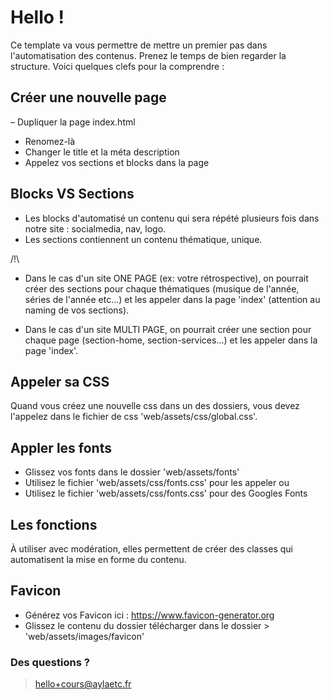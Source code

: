 # Hello !

Ce template va vous permettre de mettre un premier pas dans l'automatisation des contenus. 
Prenez le temps de bien regarder la structure. Voici quelques clefs pour la comprendre :


## Créer une nouvelle page

– Dupliquer la page index.html
- Renomez-là 
- Changer le title et la méta description
- Appelez vos sections et blocks dans la page


## Blocks VS Sections

- Les blocks d'automatisé un contenu qui sera répété plusieurs fois dans notre site : socialmedia, nav, logo.
- Les sections contiennent un contenu thématique, unique.

/!\ 
- Dans le cas d'un site ONE PAGE (ex: votre rétrospective), on pourrait créer des sections pour chaque  thématiques (musique de l'année, séries de l'année etc...) et les appeler dans la page 'index' (attention au naming de vos sections).

- Dans le cas d'un site MULTI PAGE, on pourrait créer une section pour chaque page (section-home, section-services...) et les appeler dans la page 'index'.


## Appeler sa CSS 

Quand vous créez une nouvelle css dans un des dossiers, vous devez l'appelez dans le fichier de css 'web/assets/css/global.css'.


## Appler les fonts

- Glissez vos fonts dans le dossier 'web/assets/fonts'
- Utilisez le fichier 'web/assets/css/fonts.css' pour les appeler
ou
- Utilisez le fichier 'web/assets/css/fonts.css' pour des Googles Fonts


## Les fonctions

À utiliser avec modération, elles permettent de créer des classes qui automatisent la mise en forme du contenu.


## Favicon

- Générez vos Favicon ici : https://www.favicon-generator.org
- Glissez le contenu du dossier télécharger dans le dossier > 'web/assets/images/favicon'


### Des questions ? 
> hello+cours@aylaetc.fr
